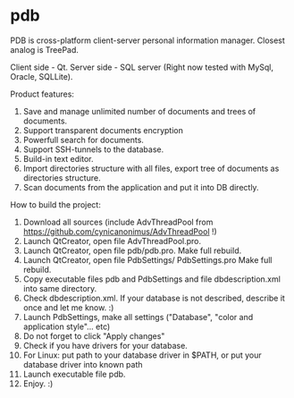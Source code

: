pdb
===
PDB is  cross-platform client-server personal information manager. 
Closest analog is TreePad.

Client side - Qt.
Server side - SQL server (Right now tested with MySql, Oracle, SQLLite).

Product features: 

1. Save and manage unlimited number of documents and trees of documents. 
2. Support transparent documents encryption
3. Powerfull search for documents. 
4. Support SSH-tunnels to the database. 
5. Build-in text editor. 
6. Import directories structure with all files, export tree of documents as directories structure. 
7. Scan documents from the application and put it into DB directly.


How to build the project: 

1. Download all sources (include AdvThreadPool from https://github.com/cynicanonimus/AdvThreadPool !)
2. Launch QtCreator, open file AdvThreadPool.pro. 
3. Launch QtCreator, open file pdb/pdb.pro. Make full rebuild. 
4. Launch QtCreator, open file PdbSettings/ PdbSettings.pro Make full rebuild. 
5. Copy executable files pdb and PdbSettings and file dbdescription.xml into same directory. 
6. Check  dbdescription.xml. If your database is not described, describe it once and let me know. :) 
7. Launch  PdbSettings, make all settings ("Database", "color and application style"... etc)
8. Do not forget to click "Apply changes"
9. Check if you have drivers for your database. 
10. For Linux: put path to your database driver in $PATH, or put your database driver into known path 
11. Launch executable file pdb. 
12. Enjoy. :)
